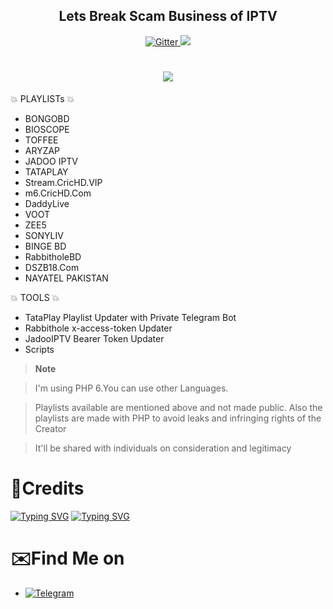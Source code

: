 
<h2 align="center">Lets Break Scam Business of IPTV</h2>

<p align="center">
  <a href="https://www.python.org/">
    <img src="https://img.shields.io/badge/Made_With-PHP-blue"
         alt="Gitter">
  
  <a href="https://saythanks.io/to/bullredeyes@gmail.com">
      <img src="https://img.shields.io/badge/MHDZubair-%E2%98%BC-green.svg">
  </a>
  </p>

<h1 align="center">
<img src="https://i.postimg.cc/8cpX4T7W/IMG-20231007-170502-315.jpg"></a>
</h1>

💥 PLAYLISTs 💥

* BONGOBD
* BIOSCOPE
* TOFFEE
* ARYZAP
* JADOO IPTV
* TATAPLAY
* Stream.CricHD.VIP
* m6.CricHD.Com
* DaddyLive
* VOOT
* ZEE5
* SONYLIV
* BINGE BD
* RabbitholeBD
* DSZB18.Com 
* NAYATEL PAKISTAN

💥 TOOLS 💥
* TataPlay Playlist Updater with Private Telegram Bot
* Rabbithole x-access-token Updater
* JadooIPTV Bearer Token Updater
* Scripts

> **Note**

> I'm using PHP 6.You can use other Languages.

> Playlists available are mentioned above and not made public.  Also the playlists are made with PHP to avoid leaks and infringing rights of the Creator

> It'll be shared with individuals on consideration and legitimacy 

# 🚬Credits
[![Typing SVG](https://readme-typing-svg.demolab.com?font=Fira+Code&pause=100&color=FF2C10&background=31FF9400&width=400&lines=Made+By+MHD+Zubair)](https://git.io/typing-svg)
[![Typing SVG](https://readme-typing-svg.demolab.com?font=Fira+Code&pause=100&color=FF2C10&background=31FF9400&width=400&lines=Contributed+By+Robiul+Hossain)](https://git.io/typing-svg)

# ✉️Find Me on 

- [![Telegram](https://img.shields.io/badge/Telegram-MHDZubair-indigo?style=for-the-badge&logo=telegram)](https://t.me/MHDZUBAIR)



















